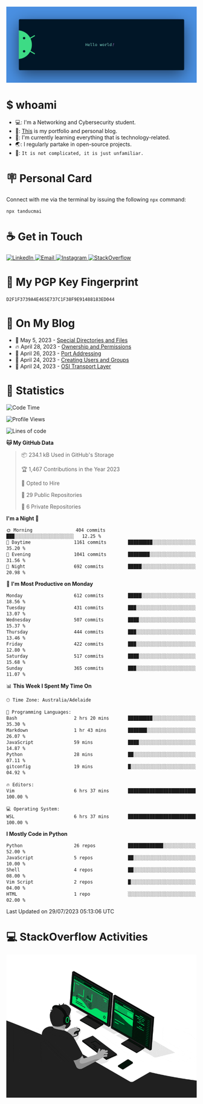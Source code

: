 <p align="center"><img src="assets/banner.png" /></p>

[//]: ![](https://github.com/tanducmai/tanducmai/actions/workflows/waka-stats.yml/badge.svg)
[//]: ![](https://github.com/tanducmai/tanducmai/actions/workflows/latest-blogs.yml/badge.svg)
[//]: ![](https://github.com/tanducmai/tanducmai/actions/workflows/stackoverflow-activities.yml/badge.svg)

# $ whoami

- 💻: I'm a Networking and Cybersecurity student.
- 🔭: [This](https://tanducmai.com/) is my portfolio and personal blog.
- 🌱: I'm currently learning everything that is technology-related.
- 🌏: I regularly partake in open-source projects.
- 💬: `It is not complicated, it is just unfamiliar.`

# 🪧 Personal Card

Connect with me via the terminal by issuing the following `npx` command:

```bash
npx tanducmai
```

# ☕ Get in Touch

<a target="_blank" href="https://www.linkedin.com/in/tanducmai/">
  <img alt="LinkedIn" src="https://img.shields.io/badge/LinkedIn-0077B5?style=for-the-badge&logo=linkedin&logoColor=white" />
</a>
<a target="_blank" href="mailto:henryfromvietnam@gmail.com">
  <img alt="Email" src="https://img.shields.io/badge/Gmail-D14836?style=for-the-badge&logo=gmail&logoColor=white" />
</a>
<a target="_blank" href="https://www.instagram.com/henry.maii/">
  <img alt="Instagram" src="https://img.shields.io/badge/Instagram-E4405F?style=for-the-badge&logo=instagram&logoColor=white" />
</a>
<a target="_blank" href="https://stackoverflow.com/users/16999206/tanducmai">
  <img alt="StackOverflow" src="https://img.shields.io/static/v1?message=Stackoverflow&logo=stackoverflow&label=&color=FE7A16&logoColor=white&labelColor=&style=for-the-badge" />
</a>

# 🔐 My PGP Key Fingerprint

`D2F1F3739A4E465E737C1F38F9E91488183ED044`

# 📜 On My Blog

<!-- BLOG-POST-LIST:START -->
 - 💯 May 5, 2023 - [Special Directories and Files](https://tanducmai.com/posts/systems-administration/special-directories-and-files/)
 - 🔥 April 28, 2023 - [Ownership and Permissions](https://tanducmai.com/posts/systems-administration/ownership-and-permissions/)
 - 💫 April 26, 2023 - [Port Addressing](https://tanducmai.com/posts/introduction-to-networks/transport-layer/port-addressing/)
 - 🚀 April 24, 2023 - [Creating Users and Groups](https://tanducmai.com/posts/systems-administration/creating-users-and-groups/)
 - 🌮 April 24, 2023 - [OSI Transport Layer](https://tanducmai.com/posts/introduction-to-networks/transport-layer/osi-transport-layer/)<!-- BLOG-POST-LIST:END -->

# 🔢 Statistics

<!--START_SECTION:waka-->
![Code Time](http://img.shields.io/badge/Code%20Time-81%20hrs%2051%20mins-blue)

![Profile Views](http://img.shields.io/badge/Profile%20Views-1-blue)

![Lines of code](https://img.shields.io/badge/From%20Hello%20World%20I%27ve%20Written-9.1%20million%20lines%20of%20code-blue)

**🐱 My GitHub Data** 

> 📦 234.1 kB Used in GitHub's Storage 
 > 
> 🏆 1,467 Contributions in the Year 2023
 > 
> 💼 Opted to Hire
 > 
> 📜 29 Public Repositories 
 > 
> 🔑 6 Private Repositories 
 > 
**I'm a Night 🦉** 

```text
🌞 Morning                404 commits         ███░░░░░░░░░░░░░░░░░░░░░░   12.25 % 
🌆 Daytime                1161 commits        █████████░░░░░░░░░░░░░░░░   35.20 % 
🌃 Evening                1041 commits        ████████░░░░░░░░░░░░░░░░░   31.56 % 
🌙 Night                  692 commits         █████░░░░░░░░░░░░░░░░░░░░   20.98 % 
```
📅 **I'm Most Productive on Monday** 

```text
Monday                   612 commits         █████░░░░░░░░░░░░░░░░░░░░   18.56 % 
Tuesday                  431 commits         ███░░░░░░░░░░░░░░░░░░░░░░   13.07 % 
Wednesday                507 commits         ████░░░░░░░░░░░░░░░░░░░░░   15.37 % 
Thursday                 444 commits         ███░░░░░░░░░░░░░░░░░░░░░░   13.46 % 
Friday                   422 commits         ███░░░░░░░░░░░░░░░░░░░░░░   12.80 % 
Saturday                 517 commits         ████░░░░░░░░░░░░░░░░░░░░░   15.68 % 
Sunday                   365 commits         ███░░░░░░░░░░░░░░░░░░░░░░   11.07 % 
```


📊 **This Week I Spent My Time On** 

```text
🕑︎ Time Zone: Australia/Adelaide

💬 Programming Languages: 
Bash                     2 hrs 20 mins       █████████░░░░░░░░░░░░░░░░   35.30 % 
Markdown                 1 hr 43 mins        ███████░░░░░░░░░░░░░░░░░░   26.07 % 
JavaScript               59 mins             ████░░░░░░░░░░░░░░░░░░░░░   14.87 % 
Python                   28 mins             ██░░░░░░░░░░░░░░░░░░░░░░░   07.11 % 
gitconfig                19 mins             █░░░░░░░░░░░░░░░░░░░░░░░░   04.92 % 

🔥 Editors: 
Vim                      6 hrs 37 mins       █████████████████████████   100.00 % 

💻 Operating System: 
WSL                      6 hrs 37 mins       █████████████████████████   100.00 % 
```

**I Mostly Code in Python** 

```text
Python                   26 repos            █████████████░░░░░░░░░░░░   52.00 % 
JavaScript               5 repos             ██░░░░░░░░░░░░░░░░░░░░░░░   10.00 % 
Shell                    4 repos             ██░░░░░░░░░░░░░░░░░░░░░░░   08.00 % 
Vim Script               2 repos             █░░░░░░░░░░░░░░░░░░░░░░░░   04.00 % 
HTML                     1 repo              ░░░░░░░░░░░░░░░░░░░░░░░░░   02.00 % 
```




 Last Updated on 29/07/2023 05:13:06 UTC
<!--END_SECTION:waka-->

# 💻 StackOverflow Activities

<!-- STACKOVERFLOW:START -->
<!-- STACKOVERFLOW:END -->

<p align="center"><img src="assets/developer.gif" /></p>
